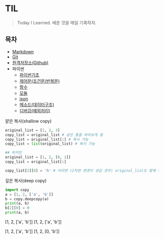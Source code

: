 # TIL

> Today I Learned. 배운 것을 매일 기록하자.



## 목차

- [Markdown](./Markdown)
- [Git](./Git)
- [원격저장소(Github)](./원격저장소(Github))
- 파이썬
  - [파이썬기초](./파이썬/파이썬기초)
  - [제어문(조건문/반복문)](./파이썬/제어문)
  - [함수](./파이썬/함수)
  - [모듈](./파이썬/모듈)
  - [json](./파이썬/json)
  - [메소드(데이터구조)](./파이썬/메소드)
  - [디버깅(예외처리)](./파이썬/디버깅)



얕은 복사(shallow copy)

```python
original_list = [1, 2, 3]
copy_list = original_list # 같은 통을 바라보게 됨
copy_list = original_list[:] # 복사 가능
copy_list = list(original_list) # 복사 가능

## 하지만
original_list = [1, 2, [0, 1]]
copy_list = original_list[:]

copy_list[2][0] = 'h' # 이러면 (2차원 변경이 생길 경우) original_list도 함께 변경됨 
```



깊은 복사(deep copy)

```python
import copy
a = [1, 2, ['a', 'b']]
b = copy.deepcopy(a)
print(a, b)
b[2][0] = 0
print(a, b)
```

[1, 2, ['a', 'b']] [1, 2, ['a', 'b']]

[1, 2, ['a', 'b']] [1, 2, [0, 'b']]
